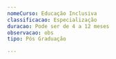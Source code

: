 ```yaml
---
nomeCurso: Educação Inclusiva
classificacao: Especialização
duracao: Pode ser de 4 a 12 meses
observacao: obs
tipo: Pós Graduação

---
```


